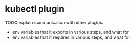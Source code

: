 # kubectl plugin

TODO explain communication with other plugins:
- env variables that it exports in various steps, and what for
- env variables that it requires in various steps, and what for

